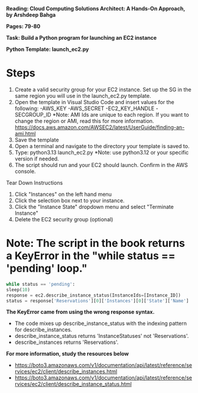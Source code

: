 **Reading: Cloud Computing Solutions Architect: A Hands-On Approach, by Arshdeep Bahga**

**Pages: 79-80**

**Task: Build a Python program for launching an EC2 instance**

**Python Template: launch_ec2.py**

# Steps
1. Create a valid security group for your EC2 instance. Set up the SG in the same region you will use in the launch_ec2.py template.
2. Open the template in Visual Studio Code and insert values for the following:
    -AWS_KEY
    -AWS_SECRET
    -EC2_KEY_HANDLE
    -SECGROUP_ID
    *Note: AMI Ids are unique to each region. If you want to change the region or AMI, read this for more information. https://docs.aws.amazon.com/AWSEC2/latest/UserGuide/finding-an-ami.html
3.  Save the template
4. Open a terminal and navigate to the directory your template is saved to.
5. Type: python3.13 launch_ec2.py
   *Note: use python3.12 or your specific version if needed.
6. The script should run and your EC2 should launch. Confirm in the AWS console.

Tear Down Instructions
1. Click "Instances" on the left hand menu
2. Click the selection box next to your instance.
3. Click the "Instance State" dropdown menu and select "Terminate Instance"
4. Delete the EC2 security group (optional)

# Note: The script in the book returns a KeyError in the "while status == 'pending' loop."
   ```python
while status == 'pending':
sleep(10)
response = ec2.describe_instance_status(InstanceIds=[Instance_ID])
status = response['Reservations'][0]['Instances'][0]['State']['Name']
```

**The KeyError came from using the wrong response syntax.**

- The code mixes up describe_instance_status with the indexing pattern for describe_instances.
- describe_instance_status returns 'InstanceStatuses' not 'Reservations'.
- describe_instances returns 'Reservations'.

**For more information, study the resources below**

- https://boto3.amazonaws.com/v1/documentation/api/latest/reference/services/ec2/client/describe_instances.html
- https://boto3.amazonaws.com/v1/documentation/api/latest/reference/services/ec2/client/describe_instance_status.html
